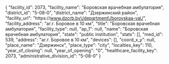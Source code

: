 {
    "facility_id": 2073,
    "facility_name": "Боровская врачебная амбулатория",
    "district_id": "5-08-0",
    "district_name": "Дзержинский район",
    "facility_url": "https:\/\/www.dzcrb.by\/department\/borovskaa-va\/",
    "facility_address": "аг.г. Боровое в 10 км",
    "title": "Боровская врачебная амбулатория",
    "facility_type": null,
    "ap_1": null,
    "name": "Боровская врачебная амбулатория",
    "state": "public institution",
    "stats": [],
    "med_id": 539,
    "address": "аг.г. Боровое в 10 км",
    "devices": [],
    "coord_x_y": null,
    "place_name": "Дзержинск",
    "place_type": "city",
    "localties_key": 110,
    "year_of_closing": null,
    "year_of_opening": "0",
    "healthcare_facility_key": 2073,
    "administrative_division_id": "5-08-0"
}